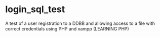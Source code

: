 # login_sql_test
A test of a user registration to a DDBB and allowing access to a file with correct credentials using PHP and xampp
(LEARNING PHP)
